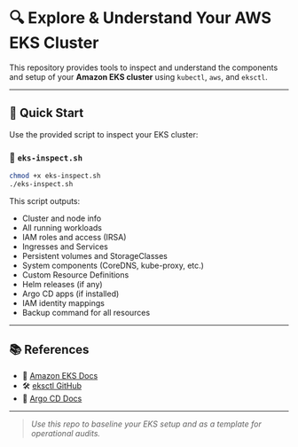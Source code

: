# 🔍 Explore & Understand Your AWS EKS Cluster

This repository provides tools to inspect and understand the components and setup of your **Amazon EKS cluster** using `kubectl`, `aws`, and `eksctl`.

---

## 🚀 Quick Start

Use the provided script to inspect your EKS cluster:

### 🔧 `eks-inspect.sh`

```bash
chmod +x eks-inspect.sh
./eks-inspect.sh
```

This script outputs:

- Cluster and node info
- All running workloads
- IAM roles and access (IRSA)
- Ingresses and Services
- Persistent volumes and StorageClasses
- System components (CoreDNS, kube-proxy, etc.)
- Custom Resource Definitions
- Helm releases (if any)
- Argo CD apps (if installed)
- IAM identity mappings
- Backup command for all resources

---

## 📚 References

- 📘 [Amazon EKS Docs](https://docs.aws.amazon.com/eks/latest/userguide/what-is-eks.html)
- 🛠️ [eksctl GitHub](https://github.com/weaveworks/eksctl)
- 🚀 [Argo CD Docs](https://argo-cd.readthedocs.io/)

---

> _Use this repo to baseline your EKS setup and as a template for operational audits._  
